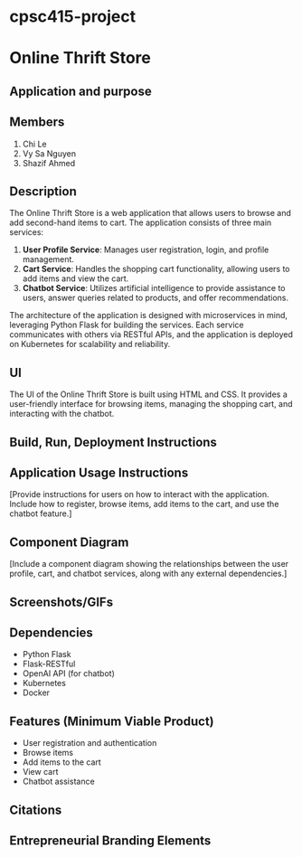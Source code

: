 # cpsc415-project
# Online Thrift Store

## Application and purpose

## Members
1. Chi Le
2. Vy Sa Nguyen
3. Shazif Ahmed

## Description
The Online Thrift Store is a web application that allows users to browse and add second-hand items to cart. The application consists of three main services:
1. **User Profile Service**: Manages user registration, login, and profile management.
2. **Cart Service**: Handles the shopping cart functionality, allowing users to add items and view the cart.
3. **Chatbot Service**: Utilizes artificial intelligence to provide assistance to users, answer queries related to products, and offer recommendations.

The architecture of the application is designed with microservices in mind, leveraging Python Flask for building the services. Each service communicates with others via RESTful APIs, and the application is deployed on Kubernetes for scalability and reliability.

## UI
The UI of the Online Thrift Store is built using HTML and CSS. It provides a user-friendly interface for browsing items, managing the shopping cart, and interacting with the chatbot.

## Build, Run, Deployment Instructions


## Application Usage Instructions
[Provide instructions for users on how to interact with the application. Include how to register, browse items, add items to the cart, and use the chatbot feature.]

## Component Diagram
[Include a component diagram showing the relationships between the user profile, cart, and chatbot services, along with any external dependencies.]

## Screenshots/GIFs

## Dependencies
- Python Flask
- Flask-RESTful
- OpenAI API (for chatbot)
- Kubernetes
- Docker

## Features (Minimum Viable Product)
- User registration and authentication
- Browse items
- Add items to the cart
- View cart
- Chatbot assistance

## Citations

## Entrepreneurial Branding Elements